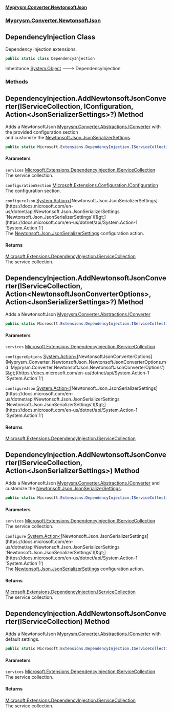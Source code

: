 #### [Myprysm.Converter.NewtonsoftJson](index.md 'index')
### [Myprysm.Converter.NewtonsoftJson](index.md#Myprysm_Converter_NewtonsoftJson 'Myprysm.Converter.NewtonsoftJson')
## DependencyInjection Class
Dependency injection extensions.  
```csharp
public static class DependencyInjection
```

Inheritance [System.Object](https://docs.microsoft.com/en-us/dotnet/api/System.Object 'System.Object') &#129106; DependencyInjection  
### Methods
<a name='Myprysm_Converter_NewtonsoftJson_DependencyInjection_AddNewtonsoftJsonConverter(Microsoft_Extensions_DependencyInjection_IServiceCollection_Microsoft_Extensions_Configuration_IConfiguration_System_Action_Newtonsoft_Json_JsonSerializerSettings__)'></a>
## DependencyInjection.AddNewtonsoftJsonConverter(IServiceCollection, IConfiguration, Action&lt;JsonSerializerSettings&gt;?) Method
Adds a NewtonsoftJson [Myprysm.Converter.Abstractions.IConverter](https://docs.microsoft.com/en-us/dotnet/api/Myprysm.Converter.Abstractions.IConverter 'Myprysm.Converter.Abstractions.IConverter') with the provided configuration section  
and customize the [Newtonsoft.Json.JsonSerializerSettings](https://docs.microsoft.com/en-us/dotnet/api/Newtonsoft.Json.JsonSerializerSettings 'Newtonsoft.Json.JsonSerializerSettings').  
```csharp
public static Microsoft.Extensions.DependencyInjection.IServiceCollection AddNewtonsoftJsonConverter(this Microsoft.Extensions.DependencyInjection.IServiceCollection services, Microsoft.Extensions.Configuration.IConfiguration configurationSection, System.Action<Newtonsoft.Json.JsonSerializerSettings>? configureJson=null);
```
#### Parameters
<a name='Myprysm_Converter_NewtonsoftJson_DependencyInjection_AddNewtonsoftJsonConverter(Microsoft_Extensions_DependencyInjection_IServiceCollection_Microsoft_Extensions_Configuration_IConfiguration_System_Action_Newtonsoft_Json_JsonSerializerSettings__)_services'></a>
`services` [Microsoft.Extensions.DependencyInjection.IServiceCollection](https://docs.microsoft.com/en-us/dotnet/api/Microsoft.Extensions.DependencyInjection.IServiceCollection 'Microsoft.Extensions.DependencyInjection.IServiceCollection')  
The service collection.
  
<a name='Myprysm_Converter_NewtonsoftJson_DependencyInjection_AddNewtonsoftJsonConverter(Microsoft_Extensions_DependencyInjection_IServiceCollection_Microsoft_Extensions_Configuration_IConfiguration_System_Action_Newtonsoft_Json_JsonSerializerSettings__)_configurationSection'></a>
`configurationSection` [Microsoft.Extensions.Configuration.IConfiguration](https://docs.microsoft.com/en-us/dotnet/api/Microsoft.Extensions.Configuration.IConfiguration 'Microsoft.Extensions.Configuration.IConfiguration')  
The configuration section.
  
<a name='Myprysm_Converter_NewtonsoftJson_DependencyInjection_AddNewtonsoftJsonConverter(Microsoft_Extensions_DependencyInjection_IServiceCollection_Microsoft_Extensions_Configuration_IConfiguration_System_Action_Newtonsoft_Json_JsonSerializerSettings__)_configureJson'></a>
`configureJson` [System.Action&lt;](https://docs.microsoft.com/en-us/dotnet/api/System.Action-1 'System.Action`1')[Newtonsoft.Json.JsonSerializerSettings](https://docs.microsoft.com/en-us/dotnet/api/Newtonsoft.Json.JsonSerializerSettings 'Newtonsoft.Json.JsonSerializerSettings')[&gt;](https://docs.microsoft.com/en-us/dotnet/api/System.Action-1 'System.Action`1')  
The [Newtonsoft.Json.JsonSerializerSettings](https://docs.microsoft.com/en-us/dotnet/api/Newtonsoft.Json.JsonSerializerSettings 'Newtonsoft.Json.JsonSerializerSettings') configuration action.
  
#### Returns
[Microsoft.Extensions.DependencyInjection.IServiceCollection](https://docs.microsoft.com/en-us/dotnet/api/Microsoft.Extensions.DependencyInjection.IServiceCollection 'Microsoft.Extensions.DependencyInjection.IServiceCollection')  
The service collection.
  
<a name='Myprysm_Converter_NewtonsoftJson_DependencyInjection_AddNewtonsoftJsonConverter(Microsoft_Extensions_DependencyInjection_IServiceCollection_System_Action_Myprysm_Converter_NewtonsoftJson_NewtonsoftJsonConverterOptions__System_Action_Newtonsoft_Json_JsonSerializerSettings__)'></a>
## DependencyInjection.AddNewtonsoftJsonConverter(IServiceCollection, Action&lt;NewtonsoftJsonConverterOptions&gt;, Action&lt;JsonSerializerSettings&gt;?) Method
Adds a NewtonsoftJson [Myprysm.Converter.Abstractions.IConverter](https://docs.microsoft.com/en-us/dotnet/api/Myprysm.Converter.Abstractions.IConverter 'Myprysm.Converter.Abstractions.IConverter')
```csharp
public static Microsoft.Extensions.DependencyInjection.IServiceCollection AddNewtonsoftJsonConverter(this Microsoft.Extensions.DependencyInjection.IServiceCollection services, System.Action<Myprysm.Converter.NewtonsoftJson.NewtonsoftJsonConverterOptions> configureOptions, System.Action<Newtonsoft.Json.JsonSerializerSettings>? configureJson=null);
```
#### Parameters
<a name='Myprysm_Converter_NewtonsoftJson_DependencyInjection_AddNewtonsoftJsonConverter(Microsoft_Extensions_DependencyInjection_IServiceCollection_System_Action_Myprysm_Converter_NewtonsoftJson_NewtonsoftJsonConverterOptions__System_Action_Newtonsoft_Json_JsonSerializerSettings__)_services'></a>
`services` [Microsoft.Extensions.DependencyInjection.IServiceCollection](https://docs.microsoft.com/en-us/dotnet/api/Microsoft.Extensions.DependencyInjection.IServiceCollection 'Microsoft.Extensions.DependencyInjection.IServiceCollection')  
  
<a name='Myprysm_Converter_NewtonsoftJson_DependencyInjection_AddNewtonsoftJsonConverter(Microsoft_Extensions_DependencyInjection_IServiceCollection_System_Action_Myprysm_Converter_NewtonsoftJson_NewtonsoftJsonConverterOptions__System_Action_Newtonsoft_Json_JsonSerializerSettings__)_configureOptions'></a>
`configureOptions` [System.Action&lt;](https://docs.microsoft.com/en-us/dotnet/api/System.Action-1 'System.Action`1')[NewtonsoftJsonConverterOptions](Myprysm_Converter_NewtonsoftJson_NewtonsoftJsonConverterOptions.md 'Myprysm.Converter.NewtonsoftJson.NewtonsoftJsonConverterOptions')[&gt;](https://docs.microsoft.com/en-us/dotnet/api/System.Action-1 'System.Action`1')  
  
<a name='Myprysm_Converter_NewtonsoftJson_DependencyInjection_AddNewtonsoftJsonConverter(Microsoft_Extensions_DependencyInjection_IServiceCollection_System_Action_Myprysm_Converter_NewtonsoftJson_NewtonsoftJsonConverterOptions__System_Action_Newtonsoft_Json_JsonSerializerSettings__)_configureJson'></a>
`configureJson` [System.Action&lt;](https://docs.microsoft.com/en-us/dotnet/api/System.Action-1 'System.Action`1')[Newtonsoft.Json.JsonSerializerSettings](https://docs.microsoft.com/en-us/dotnet/api/Newtonsoft.Json.JsonSerializerSettings 'Newtonsoft.Json.JsonSerializerSettings')[&gt;](https://docs.microsoft.com/en-us/dotnet/api/System.Action-1 'System.Action`1')  
  
#### Returns
[Microsoft.Extensions.DependencyInjection.IServiceCollection](https://docs.microsoft.com/en-us/dotnet/api/Microsoft.Extensions.DependencyInjection.IServiceCollection 'Microsoft.Extensions.DependencyInjection.IServiceCollection')  
  
<a name='Myprysm_Converter_NewtonsoftJson_DependencyInjection_AddNewtonsoftJsonConverter(Microsoft_Extensions_DependencyInjection_IServiceCollection_System_Action_Newtonsoft_Json_JsonSerializerSettings_)'></a>
## DependencyInjection.AddNewtonsoftJsonConverter(IServiceCollection, Action&lt;JsonSerializerSettings&gt;) Method
Adds a NewtonsoftJson [Myprysm.Converter.Abstractions.IConverter](https://docs.microsoft.com/en-us/dotnet/api/Myprysm.Converter.Abstractions.IConverter 'Myprysm.Converter.Abstractions.IConverter') and customize the [Newtonsoft.Json.JsonSerializerSettings](https://docs.microsoft.com/en-us/dotnet/api/Newtonsoft.Json.JsonSerializerSettings 'Newtonsoft.Json.JsonSerializerSettings').  
```csharp
public static Microsoft.Extensions.DependencyInjection.IServiceCollection AddNewtonsoftJsonConverter(this Microsoft.Extensions.DependencyInjection.IServiceCollection services, System.Action<Newtonsoft.Json.JsonSerializerSettings> configure);
```
#### Parameters
<a name='Myprysm_Converter_NewtonsoftJson_DependencyInjection_AddNewtonsoftJsonConverter(Microsoft_Extensions_DependencyInjection_IServiceCollection_System_Action_Newtonsoft_Json_JsonSerializerSettings_)_services'></a>
`services` [Microsoft.Extensions.DependencyInjection.IServiceCollection](https://docs.microsoft.com/en-us/dotnet/api/Microsoft.Extensions.DependencyInjection.IServiceCollection 'Microsoft.Extensions.DependencyInjection.IServiceCollection')  
The service collection.
  
<a name='Myprysm_Converter_NewtonsoftJson_DependencyInjection_AddNewtonsoftJsonConverter(Microsoft_Extensions_DependencyInjection_IServiceCollection_System_Action_Newtonsoft_Json_JsonSerializerSettings_)_configure'></a>
`configure` [System.Action&lt;](https://docs.microsoft.com/en-us/dotnet/api/System.Action-1 'System.Action`1')[Newtonsoft.Json.JsonSerializerSettings](https://docs.microsoft.com/en-us/dotnet/api/Newtonsoft.Json.JsonSerializerSettings 'Newtonsoft.Json.JsonSerializerSettings')[&gt;](https://docs.microsoft.com/en-us/dotnet/api/System.Action-1 'System.Action`1')  
The [Newtonsoft.Json.JsonSerializerSettings](https://docs.microsoft.com/en-us/dotnet/api/Newtonsoft.Json.JsonSerializerSettings 'Newtonsoft.Json.JsonSerializerSettings') configuration action.
  
#### Returns
[Microsoft.Extensions.DependencyInjection.IServiceCollection](https://docs.microsoft.com/en-us/dotnet/api/Microsoft.Extensions.DependencyInjection.IServiceCollection 'Microsoft.Extensions.DependencyInjection.IServiceCollection')  
The service collection.
  
<a name='Myprysm_Converter_NewtonsoftJson_DependencyInjection_AddNewtonsoftJsonConverter(Microsoft_Extensions_DependencyInjection_IServiceCollection)'></a>
## DependencyInjection.AddNewtonsoftJsonConverter(IServiceCollection) Method
Adds a NewtonsoftJson [Myprysm.Converter.Abstractions.IConverter](https://docs.microsoft.com/en-us/dotnet/api/Myprysm.Converter.Abstractions.IConverter 'Myprysm.Converter.Abstractions.IConverter') with default settings.  
```csharp
public static Microsoft.Extensions.DependencyInjection.IServiceCollection AddNewtonsoftJsonConverter(this Microsoft.Extensions.DependencyInjection.IServiceCollection services);
```
#### Parameters
<a name='Myprysm_Converter_NewtonsoftJson_DependencyInjection_AddNewtonsoftJsonConverter(Microsoft_Extensions_DependencyInjection_IServiceCollection)_services'></a>
`services` [Microsoft.Extensions.DependencyInjection.IServiceCollection](https://docs.microsoft.com/en-us/dotnet/api/Microsoft.Extensions.DependencyInjection.IServiceCollection 'Microsoft.Extensions.DependencyInjection.IServiceCollection')  
The service collection.
  
#### Returns
[Microsoft.Extensions.DependencyInjection.IServiceCollection](https://docs.microsoft.com/en-us/dotnet/api/Microsoft.Extensions.DependencyInjection.IServiceCollection 'Microsoft.Extensions.DependencyInjection.IServiceCollection')  
The service collection.
  
